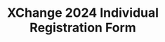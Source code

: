 ---
title: XChange 2024 Individual Registration Form
redirect_to: https://forms.gle/tVL6szrWxnuFqzfD9
redirect_from: 
  - /XC24IndividualRegForm
  - /xc24individualregform
---